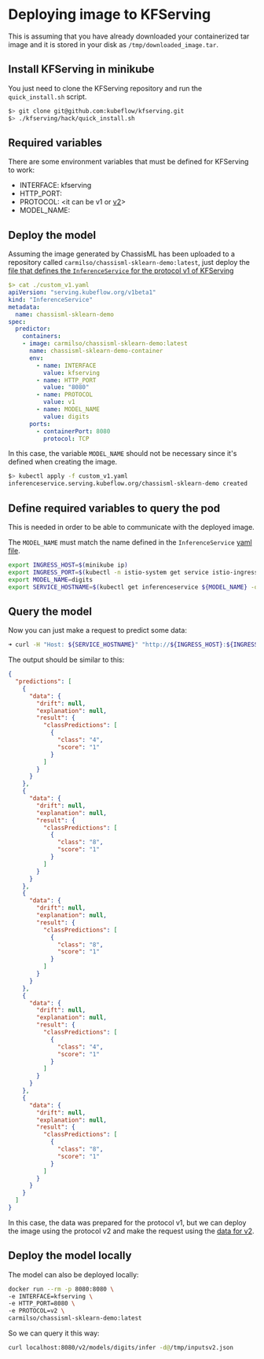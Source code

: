 # Deploying image to KFServing

This is assuming that you have already downloaded your containerized
tar image and it is stored in your disk as `/tmp/downloaded_image.tar`.

## Install KFServing in minikube

You just need to clone the KFServing repository and run the `quick_install.sh` script.

```bash
$> git clone git@github.com:kubeflow/kfserving.git
$> ./kfserving/hack/quick_install.sh
```

## Required variables

There are some environment variables that must be defined for KFServing to work:

- INTERFACE: kfserving
- HTTP_PORT: <port where kfserving will be running>
- PROTOCOL: <it can be v1 or [v2](https://github.com/kubeflow/kfserving/blob/master/docs/predict-api/v2/required_api.md)>
- MODEL_NAME: <a name for the model must be defined>

## Deploy the model

Assuming the image generated by ChassisML has been uploaded to a
repository called `carmilso/chassisml-sklearn-demo:latest`, just deploy
the [file that defines the `InferenceService` for the protocol v1 of KFServing](./custom_v1.yaml)

```yaml
$> cat ./custom_v1.yaml
apiVersion: "serving.kubeflow.org/v1beta1"
kind: "InferenceService"
metadata:
  name: chassisml-sklearn-demo
spec:
  predictor:
    containers:
    - image: carmilso/chassisml-sklearn-demo:latest
      name: chassisml-sklearn-demo-container
      env:
        - name: INTERFACE
          value: kfserving
        - name: HTTP_PORT
          value: "8080"
        - name: PROTOCOL
          value: v1
        - name: MODEL_NAME
          value: digits
      ports:
        - containerPort: 8080
          protocol: TCP
```

In this case, the variable `MODEL_NAME` should not be necessary since it's defined when creating the image.

```bash
$> kubectl apply -f custom_v1.yaml
inferenceservice.serving.kubeflow.org/chassisml-sklearn-demo created
```

## Define required variables to query the pod

This is needed in order to be able to communicate with the deployed image.

The `MODEL_NAME` must match the name defined in the `InferenceService` [yaml file](./simple.yaml).

```bash
export INGRESS_HOST=$(minikube ip)
export INGRESS_PORT=$(kubectl -n istio-system get service istio-ingressgateway -o jsonpath='{.spec.ports[?(@.name=="http2")].nodePort}')
export MODEL_NAME=digits
export SERVICE_HOSTNAME=$(kubectl get inferenceservice ${MODEL_NAME} -o jsonpath='{.status.url}' | cut -d "/" -f 3)
```

## Query the model

Now you can just make a request to predict some data:

```bash
➜ curl -H "Host: ${SERVICE_HOSTNAME}" "http://${INGRESS_HOST}:${INGRESS_PORT}/v1/models/${MODEL_NAME}:predict" -d@inputsv1.json | jq
```

The output should be similar to this:

```json
{
  "predictions": [
    {
      "data": {
        "drift": null,
        "explanation": null,
        "result": {
          "classPredictions": [
            {
              "class": "4",
              "score": "1"
            }
          ]
        }
      }
    },
    {
      "data": {
        "drift": null,
        "explanation": null,
        "result": {
          "classPredictions": [
            {
              "class": "8",
              "score": "1"
            }
          ]
        }
      }
    },
    {
      "data": {
        "drift": null,
        "explanation": null,
        "result": {
          "classPredictions": [
            {
              "class": "8",
              "score": "1"
            }
          ]
        }
      }
    },
    {
      "data": {
        "drift": null,
        "explanation": null,
        "result": {
          "classPredictions": [
            {
              "class": "4",
              "score": "1"
            }
          ]
        }
      }
    },
    {
      "data": {
        "drift": null,
        "explanation": null,
        "result": {
          "classPredictions": [
            {
              "class": "8",
              "score": "1"
            }
          ]
        }
      }
    }
  ]
}
```

In this case, the data was prepared for the protocol v1, but we can deploy
the image using the protocol v2 and make the request using the [data for v2](intputsv2.json).

## Deploy the model locally

The model can also be deployed locally:

```bash
docker run --rm -p 8080:8080 \
-e INTERFACE=kfserving \
-e HTTP_PORT=8080 \
-e PROTOCOL=v2 \
carmilso/chassisml-sklearn-demo:latest
```

So we can query it this way:

```bash
curl localhost:8080/v2/models/digits/infer -d@/tmp/inputsv2.json
```
